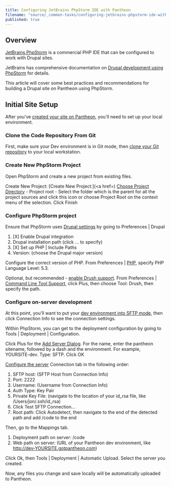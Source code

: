 ```yaml
---
title: Configuring JetBrains PhpStorm IDE with Pantheon
filename: "source/_common-tasks/configuring-jetbrains-phpstorm-ide-with-pantheon.md"
published: true
---
```


## Overview

[JetBrains PhpStorm](http://www.jetbrains.com/phpstorm/) is a commercial PHP IDE that can be configured to work with Drupal sites.

JetBrains has comprehensive documentation on [Drupal development using PhpStorm](http://confluence.jetbrains.com/display/PhpStorm/Drupal+Development+using+PhpStorm) for details.

This article will cover some best practices and recommendations for building a Drupal site on Pantheon using PhpStorm.

## Initial Site Setup

After you've [created your site on Pantheon](http://helpdesk.getpantheon.com/customer/portal/articles/717236-pantheon-101-getting-started), you'll need to set up your local environment.

### Clone the Code Repository From Git

First, make sure your Dev environment is in Git mode, then [clone your Git repository](http://helpdesk.getpantheon.com/customer/portal/articles/361247-starting-with-git) to your local workstation.

### Create New PhpStorm Project

Open PhpStorm and create a new project from existing files.

Create New Project: [Create New Project:](<a href=) [Choose Project Directory](http://www.jetbrains.com/phpstorm/webhelp/create-new-project-choose-project-directory.html) - Project root - Select the folder which is the parent for all the project sources and click this icon or choose Project Root on the context menu of the selection. Click Finish

### Configure PhpStorm project

Ensure that PhpStorm uses [Drupal settings](http://www.jetbrains.com/phpstorm/webhelp/drupal.html) by going to Preferences | Drupal

1. [X] Enable Drupal integration
2. Drupal installation path (click ... to specify)
3. [X] Set up PHP | Include Paths
4. Version: (choose the Drupal major version)

Configure the correct version of PHP. From Preferences | [PHP](http://www.jetbrains.com/phpstorm/webhelp/php.html), specify PHP Language Level: 5.3.

Optional, but recommended - [enable Drush support](http://www.jetbrains.com/phpstorm/webhelp/drush.html). From Preferences | [Command Line Tool Support](http://www.jetbrains.com/phpstorm/webhelp/command-line-tool-support.html), click Plus, then choose Tool: Drush, then specify the path.

### Configure on-server development

At this point, you'll want to put your [dev environment into SFTP mode](/documentation/getting-started/developing-on-pantheon-directly-with-sftp-mode/), then click Connection Info to see the connection settings.

Within PhpStorm, you can get to the deployment configuration by going to Tools | Deployment | Configuration.

Click Plus for the [Add Server Dialog](http://www.jetbrains.com/phpstorm/webhelp/add-server-dialog.html). For the name, enter the pantheon sitename, followed by a dash and the environment. For example, YOURSITE-dev. Type: SFTP. Click OK

[Configure the server](http://www.jetbrains.com/phpstorm/webhelp/deployment-connection-tab.html) Connection tab in the following order:

1. SFTP host: (SFTP Host from Connection Info)
2. Port: 2222
3. Username: (Username from Connection Info)
4. Auth Type: Key Pair
5. Private Key File: (navigate to the location of your id\_rsa file, like /Users/jon/.ssh/id\_rsa)
6. Click Test SFTP Connection...
7. Root path: Click Autodetect, then navigate to the end of the detected path and add /code to the end

Then, go to the Mappings tab.

1. Deployment path on server: /code
2. Web path on server: (URL of your Pantheon dev environment, like http://dev-YOURSITE.gotpantheon.com)

Click Ok, then Tools | Deployment | Automatic Upload. Select the server you created.

Now, any files you change and save locally will be automatically uploaded to Pantheon.